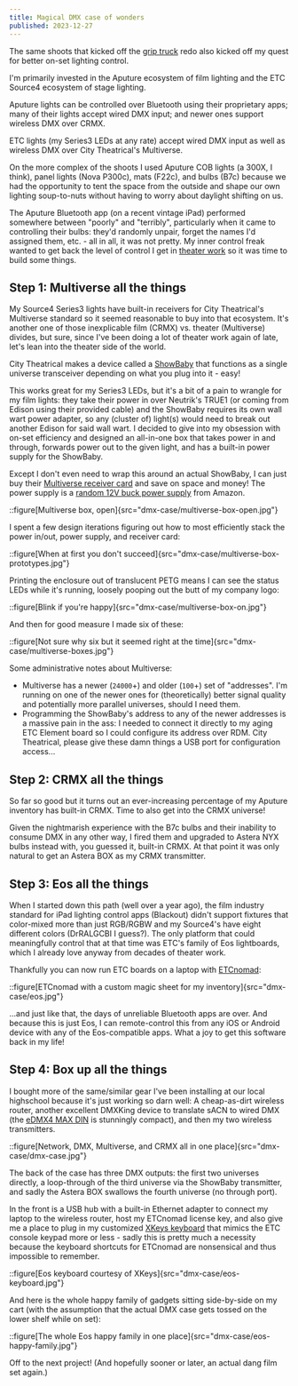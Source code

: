 ```yaml
---
title: Magical DMX case of wonders
published: 2023-12-27
---
```


The same shoots that kicked off the [grip truck](/posts/film%20making/grip-truck) redo also kicked off my quest for better on-set lighting control.

I'm primarily invested in the Aputure ecosystem of film lighting and the ETC Source4 ecosystem of stage lighting.

Aputure lights can be controlled over Bluetooth using their proprietary apps; many of their lights accept wired DMX input; and newer ones support wireless DMX over CRMX.

ETC lights (my Series3 LEDs at any rate) accept wired DMX input as well as wireless DMX over City Theatrical's Multiverse.

On the more complex of the shoots I used Aputure COB lights (a 300X, I think), panel lights (Nova P300c), mats (F22c), and bulbs (B7c)
because we had the opportunity to tent the space from the outside and shape our own lighting soup-to-nuts without having to worry about daylight shifting on us.

The Aputure Bluetooth app (on a recent vintage iPad) performed somewhere between "poorly" and "terribly", particularly when it came to controlling their bulbs:
they'd randomly unpair, forget the names I'd assigned them, etc. - all in all, it was not pretty.
My inner control freak wanted to get back the level of control I get in [theater work](/posts/theater/the-odyssey) so it was time to build some things.

## Step 1: Multiverse all the things

My Source4 Series3 lights have built-in receivers for City Theatrical's Multiverse standard so it seemed reasonable to buy into that ecosystem.
It's another one of those inexplicable film (CRMX) vs. theater (Multiverse) divides, but sure, since I've been doing a lot of theater work again of late,
let's lean into the theater side of the world.

City Theatrical makes a device called a [ShowBaby](https://www.citytheatrical.com/products/electronic/multiverse-wireless-dmx-rdm/multiverse-show-baby)
that functions as a single universe transceiver depending on what you plug into it - easy!

This works great for my Series3 LEDs, but it's a bit of a pain to wrangle for my film lights: they take their power in over Neutrik's TRUE1
(or coming from Edison using their provided cable) and the ShowBaby requires its own wall wart power adapter, so any (cluster of) light(s)
would need to break out another Edison for said wall wart. I decided to give into my obsession with on-set efficiency and designed an all-in-one box
that takes power in and through, forwards power out to the given light, and has a built-in power supply for the ShowBaby.

Except I don't even need to wrap this around an actual ShowBaby, I can just buy their
[Multiverse receiver card](https://www.citytheatrical.com/products/electronic/multiverse-wireless-dmx-rdm/multiverse-receiver-card) and save on space and money!
The power supply is a [random 12V buck power supply](https://www.amazon.com/dp/B07FNJZ1PR?ref=ppx_yo2ov_dt_b_product_details&th=1) from Amazon.

::figure[Multiverse box, open]{src="dmx-case/multiverse-box-open.jpg"}

I spent a few design iterations figuring out how to most efficiently stack the power in/out, power supply, and receiver card:

::figure[When at first you don't succeed]{src="dmx-case/multiverse-box-prototypes.jpg"}

Printing the enclosure out of translucent PETG means I can see the status LEDs while it's running,
loosely pooping out the butt of my company logo:

::figure[Blink if you're happy]{src="dmx-case/multiverse-box-on.jpg"}

And then for good measure I made six of these:

::figure[Not sure why six but it seemed right at the time]{src="dmx-case/multiverse-boxes.jpg"}

Some administrative notes about Multiverse:

- Multiverse has a newer (`24000`+) and older (`100`+) set of "addresses".
  I'm running on one of the newer ones for (theoretically) better signal quality and potentially more parallel universes, should I need them.
- Programming the ShowBaby's address to any of the newer addresses is a massive pain in the ass: I needed to connect it directly to my aging ETC Element board
  so I could configure its address over RDM.
  City Theatrical, please give these damn things a USB port for configuration access...

## Step 2: CRMX all the things

So far so good but it turns out an ever-increasing percentage of my Aputure inventory has built-in CRMX. Time to also get into the CRMX universe!

Given the nightmarish experience with the B7c bulbs and their inability to consume DMX in any other way, I fired them and upgraded to Astera NYX bulbs instead
with, you guessed it, built-in CRMX. At that point it was only natural to get an Astera BOX as my CRMX transmitter.

## Step 3: Eos all the things

When I started down this path (well over a year ago), the film industry standard for iPad lighting control apps (Blackout) didn't support fixtures that color-mixed
more than just RGB/RGBW and my Source4's have eight different colors (DrRALGCBI I guess?).
The only platform that could meaningfully control that at that time was ETC's family of Eos lightboards, which I already love anyway from decades of theater work.

Thankfully you can now run ETC boards on a laptop with [ETCnomad](https://www.etcconnect.com/ETCnomad/):

::figure[ETCnomad with a custom magic sheet for my inventory]{src="dmx-case/eos.jpg"}

...and just like that, the days of unreliable Bluetooth apps are over.
And because this is just Eos, I can remote-control this from any iOS or Android device with any of the Eos-compatible apps.
What a joy to get this software back in my life!

## Step 4: Box up all the things

I bought more of the same/similar gear I've been installing at our local highschool because it's just working so darn well:
A cheap-as-dirt wireless router,
another excellent DMXKing device to translate sACN to wired DMX (the [eDMX4 MAX DIN](https://dmxking.com/artnetsacn/edmx4-max-din) is stunningly compact),
and then my two wireless transmitters.

::figure[Network, DMX, Multiverse, and CRMX all in one place]{src="dmx-case/dmx-case.jpg"}

The back of the case has three DMX outputs: the first two universes directly, a loop-through of the third universe via the ShowBaby transmitter,
and sadly the Astera BOX swallows the fourth universe (no through port).

In the front is a USB hub with a built-in Ethernet adapter to connect my laptop to the wireless router, host my ETCnomad license key,
and also give me a place to plug in my customized [XKeys keyboard](https://xkeys.com/xk60.html) that mimics the ETC console keypad more or less -
sadly this is pretty much a necessity because the keyboard shortcuts for ETCnomad are nonsensical and thus impossible to remember.

::figure[Eos keyboard courtesy of XKeys]{src="dmx-case/eos-keyboard.jpg"}

And here is the whole happy family of gadgets sitting side-by-side on my cart (with the assumption that the actual DMX case gets tossed on the lower shelf
while on set):

::figure[The whole Eos happy family in one place]{src="dmx-case/eos-happy-family.jpg"}

Off to the next project! (And hopefully sooner or later, an actual dang film set again.)
